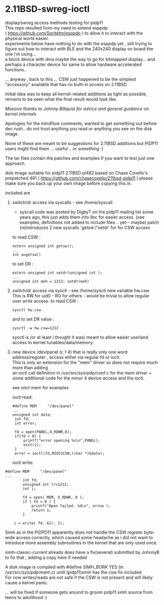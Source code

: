# 2.11BSD-swreg-ioctl
display/swreg access methods testing for pidp11  
This repo resulted from my need to extend esppdp   
( https://github.com/Spritetm/esppdp ) to allow it to interact with the physical world easier.  
experiments below have nothing to do with the esppdp yet , still trying to figure out how 
to interact with BLE and the 240x240 display on board the one i'm using...  
a block device with dma maybe the way to go for bitmapped display... 
and perhaps a character device for same to allow hardware accelerated functions..  

... anyway , back to this ... 
CSW just happened to be the simplest "accessory" available that has no built-in access on 2.11BSD

Initial idea was to keep all kernel-related additions as light as possible,  
remains to be seen what the final result would look like.

*Massive thanks to Johnny Billquist for advice and general guidance on kernel internals*

Apologies for the mindflow comments, wanted to get something out before dec rush.. 
do not trust anything you read or anything you see on the disk image.

None of these are meant to be suggestions for 2.11BSD additions but 
PiDP11 users might find them ... useful .. or something :)

The tar files contain the patches and examples if you want to test just one approach.

disk image suitable for pidp11 2.11BSD pl482 based on Chase Covello's prepatched 481 
( https://github.com/chasecovello/211bsd-pidp11 )
please make sure you back up your own image before copying this in.

included are 
1. switch/dr access via syscalls - see /home/syscall
   - syscall code was posted by DigbyT on the pidp11 mailing list some years ago, this
   just adds them into libc for easier access. (see examples, definitions not added to include files .. yet-- maybe)
   patch (re)introduces 2 new syscalls 'getsw'/'setdr' for for CSW access

   to read CSW :
   ```
   extern unsigned int getsw();  
   ...  
   int a=getsw()  
   ```
   to set DR :  
   ```
   extern unsigned int setdr(unsigned int );  
   ...  
   unsigned int meh = 1212; setdr(meh)  
   ```
3. switch/dr access via sysctl - see /home/sysctl
   new variable hw.csw  
   This is RW for uid0 - RO for others - would be trivial to allow regular user write access.
   to read CSW :
   ```
   sysctl hw.csw 
   ```
   and
   to set DR value :  
   ```
   sysctl -w hw.csw=1212
   ```
     
   sysctl is (or at least i thought it was) meant to allow easier userland access to kernel tunables/data/memory.
   
   
5. new device /dev/panel (c 1 4) that is really only one word address/register , access either via regular fd or ioctl.  
   This is only an extension for the "mem" driver so does not require much more than adding  
   an ioctl call definition in /usr/src/sys/pdp/conf.c for the mem driver + some additional code for the minor 4 device access and the ioctl.
   
   see iotcl-mem for examples
   
   ioctl read:
   ```
   #define MEM     "/dev/panel"
   ...
   unsigned int data;
	int fd;
	int error;

	fd = open(PANEL,O_RDWR,0);
	if(fd < 0) { 
		printf("error opening %s\n",PANEL);
		exit(1);
	}
	error = ioctl(fd,MIOCGCSW,(char *)&data);
   ```
   ioctl write:
```
#define MEM     "/dev/panel"
...
        int fd;
        unsigned int lr=1212;
        int i;

        fd = open( MEM, O_RDWR, 0 );
        if ( fd < 0 ) {
            printf("Open failed. %d\n", errno );
            return 1;
        }

	i = write( fd, &lr, 2);
```


Simh as in the PiDPD11 apparently does not handle the CSW register byte-wide access correctly, which caused some headache as i did not
want to introduce more assembly subroutines in the kernel that are only used once.
   
simh-classic-current already does have a fix(several) submitted by JohnnyB to fix that
, adding a copy here if needed
   
A disk image is compiled with #define SIMH_BORK YES (in /usr/src/sys/pdp/mem.c) until (pidp11)simh has the csw fix included.  
For now writes/reads are not safe if the CSW is not present and will likely cause a kernel panic.

... will be fixed if someone gets around to groom pidp11 simh source from teens to adulthood :)

   
   
